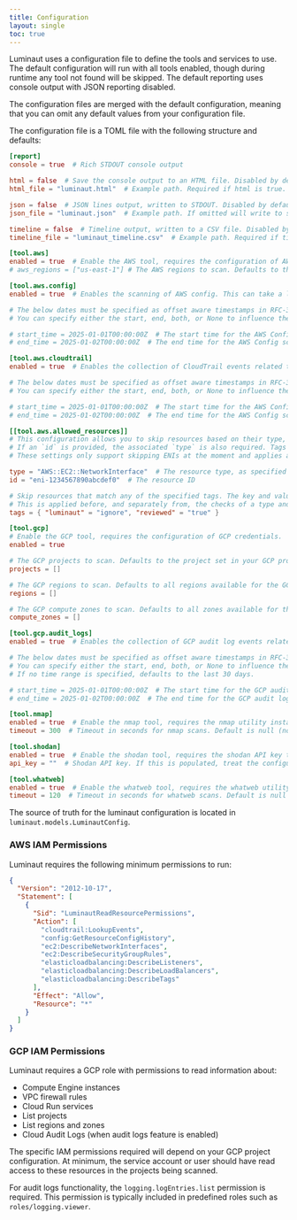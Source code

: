 ```yaml
---
title: Configuration
layout: single
toc: true
---
```


Luminaut uses a configuration file to define the tools and services to use. The default configuration will run with all tools enabled, though during runtime any tool not found will be skipped. The default reporting uses console output with JSON reporting disabled.

The configuration files are merged with the default configuration, meaning that you can omit any default values from your configuration file.

The configuration file is a TOML file with the following structure and defaults:

```toml
[report]
console = true  # Rich STDOUT console output

html = false  # Save the console output to an HTML file. Disabled by default.
html_file = "luminaut.html"  # Example path. Required if html is true. Default is null.

json = false  # JSON lines output, written to STDOUT. Disabled by default.
json_file = "luminaut.json"  # Example path. If omitted will write to stdout. Default is null.

timeline = false  # Timeline output, written to a CSV file. Disabled by default.
timeline_file = "luminaut_timeline.csv"  # Example path. Required if timeline is true. Default is null.

[tool.aws]
enabled = true  # Enable the AWS tool, requires the configuration of AWS credentials.
# aws_regions = ["us-east-1"] # The AWS regions to scan. Defaults to the region set in your AWS profile if none is supplied.

[tool.aws.config]
enabled = true  # Enables the scanning of AWS config. This can take a long time to run, as it scans all resource history. Enabled by default.

# The below dates must be specified as offset aware timestamps in RFC-3339 format, per https://toml.io/en/v1.0.0#offset-date-time.
# You can specify either the start, end, both, or None to influence the time period of the scan as desired.

# start_time = 2025-01-01T00:00:00Z  # The start time for the AWS Config scan. Defaults to no start time
# end_time = 2025-01-02T00:00:00Z  # The end time for the AWS Config scan. Defaults to no end time

[tool.aws.cloudtrail]
enabled = true  # Enables the collection of CloudTrail events related to discovered resources.

# The below dates must be specified as offset aware timestamps in RFC-3339 format, per https://toml.io/en/v1.0.0#offset-date-time
# You can specify either the start, end, both, or None to influence the time period of the scan as desired.

# start_time = 2025-01-01T00:00:00Z  # The start time for the AWS Config scan. Defaults to no start time
# end_time = 2025-01-02T00:00:00Z  # The end time for the AWS Config scan. Defaults to no end time

[[tool.aws.allowed_resources]]
# This configuration allows you to skip resources based on their type, ID, or tags.
# If an `id` is provided, the associated `type` is also required. Tags may be provided independently of the id and resource type.
# These settings only support skipping ENIs at the moment and applies across all scanned regions.

type = "AWS::EC2::NetworkInterface"  # The resource type, as specified by AWS
id = "eni-1234567890abcdef0"  # The resource ID

# Skip resources that match any of the specified tags. The key and value are case-sensitive.
# This is applied before, and separately from, the checks of a type and id. This is also applied across all scanned regions.
tags = { "luminaut" = "ignore", "reviewed" = "true" }

[tool.gcp]
# Enable the GCP tool, requires the configuration of GCP credentials.
enabled = true

# The GCP projects to scan. Defaults to the project set in your GCP profile if none are supplied.
projects = []

# The GCP regions to scan. Defaults to all regions available for the GCP project if none are supplied.
regions = []

# The GCP compute zones to scan. Defaults to all zones available for the GCP project if none are supplied.
compute_zones = []

[tool.gcp.audit_logs]
enabled = true  # Enables the collection of GCP audit log events related to discovered compute instances.

# The below dates must be specified as offset aware timestamps in RFC-3339 format, per https://toml.io/en/v1.0.0#offset-date-time
# You can specify either the start, end, both, or None to influence the time period of the scan as desired.
# If no time range is specified, defaults to the last 30 days.

# start_time = 2025-01-01T00:00:00Z  # The start time for the GCP audit logs scan. Defaults to 30 days ago if no time range specified
# end_time = 2025-01-02T00:00:00Z  # The end time for the GCP audit logs scan. Defaults to current time if no time range specified

[tool.nmap]
enabled = true  # Enable the nmap tool, requires the nmap utility installed and on the system path. Enabled by default but will not run if nmap is not found on the path.
timeout = 300  # Timeout in seconds for nmap scans. Default is null (no timeout).

[tool.shodan]
enabled = true  # Enable the shodan tool, requires the shodan API key to be set in the configuration. Enabled by default, but will not run without an API key.
api_key = ""  # Shodan API key. If this is populated, treat the configuration file as a secret.

[tool.whatweb]
enabled = true  # Enable the whatweb tool, requires the whatweb utility installed and on the system path. Enabled by default, but will not run if whatweb is not found on the path.
timeout = 120  # Timeout in seconds for whatweb scans. Default is null (no timeout).
```

The source of truth for the luminaut configuration is located in `luminaut.models.LuminautConfig`.

### AWS IAM Permissions

Luminaut requires the following minimum permissions to run:
```json
{
  "Version": "2012-10-17",
  "Statement": [
    {
      "Sid": "LuminautReadResourcePermissions",
      "Action": [
        "cloudtrail:LookupEvents",
        "config:GetResourceConfigHistory",
        "ec2:DescribeNetworkInterfaces",
        "ec2:DescribeSecurityGroupRules",
        "elasticloadbalancing:DescribeListeners",
        "elasticloadbalancing:DescribeLoadBalancers",
        "elasticloadbalancing:DescribeTags"
      ],
      "Effect": "Allow",
      "Resource": "*"
    }
  ]
}
```

### GCP IAM Permissions

Luminaut requires a GCP role with permissions to read information about:
- Compute Engine instances
- VPC firewall rules  
- Cloud Run services
- List projects
- List regions and zones
- Cloud Audit Logs (when audit logs feature is enabled)

The specific IAM permissions required will depend on your GCP project configuration. At minimum, the service account or user should have read access to these resources in the projects being scanned.

For audit logs functionality, the `logging.logEntries.list` permission is required. This permission is typically included in predefined roles such as `roles/logging.viewer`.
